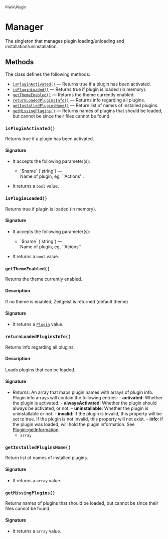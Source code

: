 <small>Piwik\Plugin</small>

Manager
=======

The singleton that manages plugin loading/unloading and installation/uninstallation.

Methods
-------

The class defines the following methods:

- [`isPluginActivated()`](#ispluginactivated) &mdash; Returns true if a plugin has been activated.
- [`isPluginLoaded()`](#ispluginloaded) &mdash; Returns true if plugin is loaded (in memory).
- [`getThemeEnabled()`](#getthemeenabled) &mdash; Returns the theme currently enabled.
- [`returnLoadedPluginsInfo()`](#returnloadedpluginsinfo) &mdash; Returns info regarding all plugins.
- [`getInstalledPluginsName()`](#getinstalledpluginsname) &mdash; Return list of names of installed plugins.
- [`getMissingPlugins()`](#getmissingplugins) &mdash; Returns names of plugins that should be loaded, but cannot be since their files cannot be found.

<a name="ispluginactivated" id="ispluginactivated"></a>
<a name="isPluginActivated" id="isPluginActivated"></a>
### `isPluginActivated()`

Returns true if a plugin has been activated.

#### Signature

-  It accepts the following parameter(s):

   <ul>
   <li>
      <div markdown="1" class="parameter">
      `$name` (`string`) &mdash;

      <div markdown="1" class="param-desc"> Name of plugin, eg, `'Actions'`.</div>

      <div style="clear:both;"/>

      </div>
   </li>
   </ul>
- It returns a `bool` value.

<a name="ispluginloaded" id="ispluginloaded"></a>
<a name="isPluginLoaded" id="isPluginLoaded"></a>
### `isPluginLoaded()`

Returns true if plugin is loaded (in memory).

#### Signature

-  It accepts the following parameter(s):

   <ul>
   <li>
      <div markdown="1" class="parameter">
      `$name` (`string`) &mdash;

      <div markdown="1" class="param-desc"> Name of plugin, eg, `'Acions'`.</div>

      <div style="clear:both;"/>

      </div>
   </li>
   </ul>
- It returns a `bool` value.

<a name="getthemeenabled" id="getthemeenabled"></a>
<a name="getThemeEnabled" id="getThemeEnabled"></a>
### `getThemeEnabled()`

Returns the theme currently enabled.

#### Description

If no theme is enabled, Zeitgeist is returned (default theme)

#### Signature

- It returns a [`Plugin`](../../Piwik/Plugin.md) value.

<a name="returnloadedpluginsinfo" id="returnloadedpluginsinfo"></a>
<a name="returnLoadedPluginsInfo" id="returnLoadedPluginsInfo"></a>
### `returnLoadedPluginsInfo()`

Returns info regarding all plugins.

#### Description

Loads plugins that can be loaded.

#### Signature

- _Returns:_ An array that maps plugin names with arrays of plugin info. Plugin info arrays will contain the following entries: - **activated**: Whether the plugin is activated. - **alwaysActivated**: Whether the plugin should always be activated, or not. - **uninstallable**: Whether the plugin is uninstallable or not. - **invalid**: If the plugin is invalid, this property will be set to true. If the plugin is not invalid, this property will not exist. - **info**: If the plugin was loaded, will hold the plugin information. See [Plugin::getInformation](#).
    - `array`

<a name="getinstalledpluginsname" id="getinstalledpluginsname"></a>
<a name="getInstalledPluginsName" id="getInstalledPluginsName"></a>
### `getInstalledPluginsName()`

Return list of names of installed plugins.

#### Signature

- It returns a `array` value.

<a name="getmissingplugins" id="getmissingplugins"></a>
<a name="getMissingPlugins" id="getMissingPlugins"></a>
### `getMissingPlugins()`

Returns names of plugins that should be loaded, but cannot be since their files cannot be found.

#### Signature

- It returns a `array` value.

